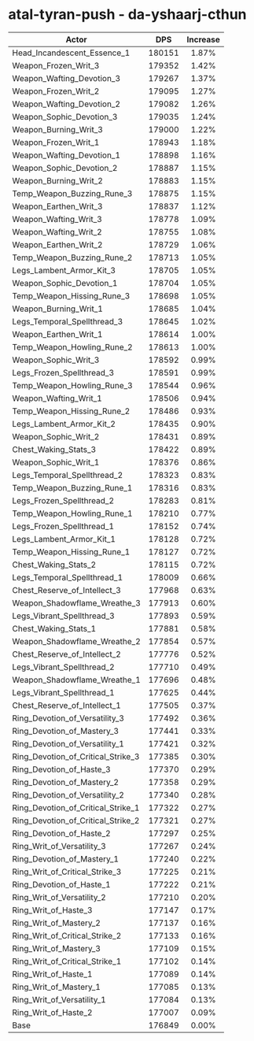 # atal-tyran-push - da-yshaarj-cthun
| Actor | DPS | Increase |
|---|:---:|:---:|
|Head_Incandescent_Essence_1|180151|1.87%|
|Weapon_Frozen_Writ_3|179352|1.42%|
|Weapon_Wafting_Devotion_3|179267|1.37%|
|Weapon_Frozen_Writ_2|179095|1.27%|
|Weapon_Wafting_Devotion_2|179082|1.26%|
|Weapon_Sophic_Devotion_3|179035|1.24%|
|Weapon_Burning_Writ_3|179000|1.22%|
|Weapon_Frozen_Writ_1|178943|1.18%|
|Weapon_Wafting_Devotion_1|178898|1.16%|
|Weapon_Sophic_Devotion_2|178887|1.15%|
|Weapon_Burning_Writ_2|178883|1.15%|
|Temp_Weapon_Buzzing_Rune_3|178875|1.15%|
|Weapon_Earthen_Writ_3|178837|1.12%|
|Weapon_Wafting_Writ_3|178778|1.09%|
|Weapon_Wafting_Writ_2|178755|1.08%|
|Weapon_Earthen_Writ_2|178729|1.06%|
|Temp_Weapon_Buzzing_Rune_2|178713|1.05%|
|Legs_Lambent_Armor_Kit_3|178705|1.05%|
|Weapon_Sophic_Devotion_1|178704|1.05%|
|Temp_Weapon_Hissing_Rune_3|178698|1.05%|
|Weapon_Burning_Writ_1|178685|1.04%|
|Legs_Temporal_Spellthread_3|178645|1.02%|
|Weapon_Earthen_Writ_1|178614|1.00%|
|Temp_Weapon_Howling_Rune_2|178613|1.00%|
|Weapon_Sophic_Writ_3|178592|0.99%|
|Legs_Frozen_Spellthread_3|178591|0.99%|
|Temp_Weapon_Howling_Rune_3|178544|0.96%|
|Weapon_Wafting_Writ_1|178506|0.94%|
|Temp_Weapon_Hissing_Rune_2|178486|0.93%|
|Legs_Lambent_Armor_Kit_2|178435|0.90%|
|Weapon_Sophic_Writ_2|178431|0.89%|
|Chest_Waking_Stats_3|178422|0.89%|
|Weapon_Sophic_Writ_1|178376|0.86%|
|Legs_Temporal_Spellthread_2|178323|0.83%|
|Temp_Weapon_Buzzing_Rune_1|178316|0.83%|
|Legs_Frozen_Spellthread_2|178283|0.81%|
|Temp_Weapon_Howling_Rune_1|178210|0.77%|
|Legs_Frozen_Spellthread_1|178152|0.74%|
|Legs_Lambent_Armor_Kit_1|178128|0.72%|
|Temp_Weapon_Hissing_Rune_1|178127|0.72%|
|Chest_Waking_Stats_2|178115|0.72%|
|Legs_Temporal_Spellthread_1|178009|0.66%|
|Chest_Reserve_of_Intellect_3|177968|0.63%|
|Weapon_Shadowflame_Wreathe_3|177913|0.60%|
|Legs_Vibrant_Spellthread_3|177893|0.59%|
|Chest_Waking_Stats_1|177881|0.58%|
|Weapon_Shadowflame_Wreathe_2|177854|0.57%|
|Chest_Reserve_of_Intellect_2|177776|0.52%|
|Legs_Vibrant_Spellthread_2|177710|0.49%|
|Weapon_Shadowflame_Wreathe_1|177696|0.48%|
|Legs_Vibrant_Spellthread_1|177625|0.44%|
|Chest_Reserve_of_Intellect_1|177505|0.37%|
|Ring_Devotion_of_Versatility_3|177492|0.36%|
|Ring_Devotion_of_Mastery_3|177441|0.33%|
|Ring_Devotion_of_Versatility_1|177421|0.32%|
|Ring_Devotion_of_Critical_Strike_3|177385|0.30%|
|Ring_Devotion_of_Haste_3|177370|0.29%|
|Ring_Devotion_of_Mastery_2|177358|0.29%|
|Ring_Devotion_of_Versatility_2|177340|0.28%|
|Ring_Devotion_of_Critical_Strike_1|177322|0.27%|
|Ring_Devotion_of_Critical_Strike_2|177321|0.27%|
|Ring_Devotion_of_Haste_2|177297|0.25%|
|Ring_Writ_of_Versatility_3|177267|0.24%|
|Ring_Devotion_of_Mastery_1|177240|0.22%|
|Ring_Writ_of_Critical_Strike_3|177225|0.21%|
|Ring_Devotion_of_Haste_1|177222|0.21%|
|Ring_Writ_of_Versatility_2|177210|0.20%|
|Ring_Writ_of_Haste_3|177147|0.17%|
|Ring_Writ_of_Mastery_2|177137|0.16%|
|Ring_Writ_of_Critical_Strike_2|177133|0.16%|
|Ring_Writ_of_Mastery_3|177109|0.15%|
|Ring_Writ_of_Critical_Strike_1|177102|0.14%|
|Ring_Writ_of_Haste_1|177089|0.14%|
|Ring_Writ_of_Mastery_1|177085|0.13%|
|Ring_Writ_of_Versatility_1|177084|0.13%|
|Ring_Writ_of_Haste_2|177007|0.09%|
|Base|176849|0.00%|
